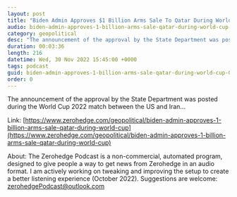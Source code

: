 ```yaml
---
layout: post
title: "Biden Admin Approves $1 Billion Arms Sale To Qatar During World Cup"
audio: biden-admin-approves-1-billion-arms-sale-qatar-during-world-cup-0
category: geopolitical
desc: "The announcement of the approval by the State Department was posted during the World Cup 2022 match between the US and Iran..."
duration: 00:03:36
length: 216
datetime: Wed, 30 Nov 2022 15:45:00 +0000
tags: podcast
guid: biden-admin-approves-1-billion-arms-sale-qatar-during-world-cup-0
order: 0
---
```

The announcement of the approval by the State Department was posted during the World Cup 2022 match between the US and Iran...

Link: [https://www.zerohedge.com/geopolitical/biden-admin-approves-1-billion-arms-sale-qatar-during-world-cup](https://www.zerohedge.com/geopolitical/biden-admin-approves-1-billion-arms-sale-qatar-during-world-cup)

About: The Zerohedge Podcast is a non-commercial, automated program, designed to give people a way to get news from Zerohedge in an audio format.  I am actively working on tweaking and improving the setup to create a better listening experience (October 2022).  Suggestions are welcome: [zerohedgePodcast@outlook.com](mailto:zerohedgePodcast@outlook.com)